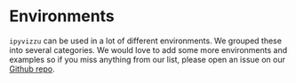 # Environments

`ipyvizzu` can be used in a lot of different environments. We grouped these into several categories.
We would love to add some more environments and examples so if you miss anything from our list, please open an issue on our [Github repo](https://github.com/vizzuhq/ipyvizzu).
